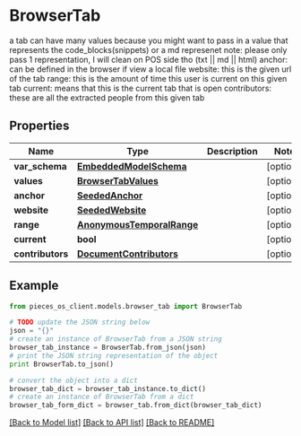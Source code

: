 # BrowserTab

a tab can have many values because you might want to pass in a value that represents the code_blocks(snippets) or a md represenet note: please only pass 1 representation, I will clean on POS side tho (txt || md || html)  anchor: can be defined in the browser if view a local file  website: this is the given url of the tab  range: this is the amount of time this user is current on this given tab  current: means that this is the current tab that is open  contributors: these are all the extracted people from this given tab

## Properties
Name | Type | Description | Notes
------------ | ------------- | ------------- | -------------
**var_schema** | [**EmbeddedModelSchema**](EmbeddedModelSchema.md) |  | [optional] 
**values** | [**BrowserTabValues**](BrowserTabValues.md) |  | [optional] 
**anchor** | [**SeededAnchor**](SeededAnchor.md) |  | [optional] 
**website** | [**SeededWebsite**](SeededWebsite.md) |  | [optional] 
**range** | [**AnonymousTemporalRange**](AnonymousTemporalRange.md) |  | [optional] 
**current** | **bool** |  | [optional] 
**contributors** | [**DocumentContributors**](DocumentContributors.md) |  | [optional] 

## Example

```python
from pieces_os_client.models.browser_tab import BrowserTab

# TODO update the JSON string below
json = "{}"
# create an instance of BrowserTab from a JSON string
browser_tab_instance = BrowserTab.from_json(json)
# print the JSON string representation of the object
print BrowserTab.to_json()

# convert the object into a dict
browser_tab_dict = browser_tab_instance.to_dict()
# create an instance of BrowserTab from a dict
browser_tab_form_dict = browser_tab.from_dict(browser_tab_dict)
```
[[Back to Model list]](../README.md#documentation-for-models) [[Back to API list]](../README.md#documentation-for-api-endpoints) [[Back to README]](../README.md)


